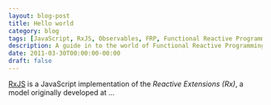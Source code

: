 ```yaml
---
layout: blog-post
title: Hello world
category: blog
tags: [JavaScript, RxJS, Observables, FRP, Functional Reactive Programming]
description: A guide in to the world of Functional Reactive Programming with RxJS.
date: 2011-03-30T00:00:00-00:00
draft: false
---
```


[RxJS](https://github.com/ReactiveX/rxjs) is a JavaScript implementation of the *Reactive Extensions (Rx)*, a model originally developed at ...
